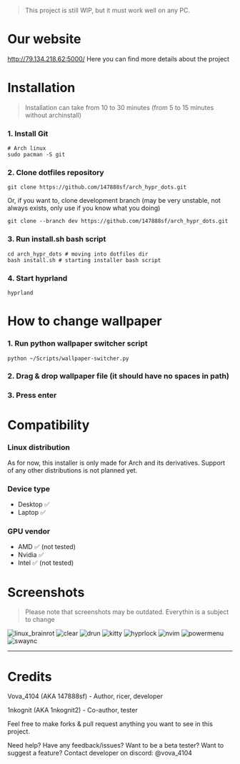 > This project is still WIP, but it must work well on any PC.

# Our website
http://79.134.218.62:5000/
Here you can find more details about the project 

# Installation 

> Installation can take from 10 to 30 minutes (from 5 to 15 minutes without archinstall)

### 1. Install Git
```
# Arch linux
sudo pacman -S git
```

### 2. Сlone dotfiles repository
```
git clone https://github.com/147888sf/arch_hypr_dots.git
```

Or, if you want to, clone development branch (may be very unstable, not always exists, only use if you know what you doing)
```
git clone --branch dev https://github.com/147888sf/arch_hypr_dots.git
```

### 3. Run install.sh bash script
```
cd arch_hypr_dots # moving into dotfiles dir
bash install.sh # starting installer bash script
```

### 4. Start hyprland
```
hyprland
```

# How to change wallpaper

### 1. Run python wallpaper switcher script
```
python ~/Scripts/wallpaper-switcher.py
```

### 2. Drag & drop wallpaper file (it should have no spaces in path) 

### 3. Press enter

# Compatibility
### Linux distribution
As for now, this installer is only made for Arch and its derivatives. Support of any other distributions is not planned yet.
### Device type
- Desktop ✅
- Laptop ✅
### GPU vendor
- AMD ✅ (not tested)
- Nvidia ✅
- Intel ✅ (not tested)

# Screenshots
> Please note that screenshots may be outdated. Everythin is a subject to change

![linux_brainrot](https://images2.imgbox.com/17/72/TDNyHzEz_o.png)
![clear](https://images2.imgbox.com/d3/0a/UpxFgZjj_o.png)
![drun](https://images2.imgbox.com/ed/78/35UuRqLG_o.png)
![kitty](https://images2.imgbox.com/c8/4a/TxEgMWUz_o.png)
![hyprlock](https://images2.imgbox.com/77/26/ABvAF4QF_o.png)
![nvim](https://images2.imgbox.com/99/80/1FxfEXs3_o.png)
![powermenu](https://images2.imgbox.com/08/11/qRBCBrEa_o.png)
![swaync](https://images2.imgbox.com/22/a8/nDRZPMDO_o.png)

<hr>

# Credits
Vova_4104 (AKA 147888sf) - Author, ricer, developer

1nkognit (AKA 1nkognit2) - Co-author, tester



Feel free to make forks & pull request anything you want to see in this project.

Need help? Have any feedback/issues? Want to be a beta tester? Want to suggest a feature? Contact developer on discord: @vova_4104
